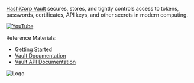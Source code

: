 [HashiCorp Vault](https://www.vaultproject.io) secures, stores, and tightly controls access to tokens, passwords, certificates, API keys, and other secrets in modern computing.

[![YouTube](https://education-yh.s3-us-west-2.amazonaws.com/screenshots/Vault-Intro.png)](https://youtu.be/VYfl-DpZ5wM)

Reference Materials:

- [Getting Started](https://learn.hashicorp.com/vault/getting-started/dev-server)
- [Vault Documentation](https://www.vaultproject.io/docs/index.html)
- [Vault API Documentation](https://www.vaultproject.io/api/index.html)

<img src="https://education-yh.s3-us-west-2.amazonaws.com/Vault_Icon_FullColor.png" alt="Logo"/>
